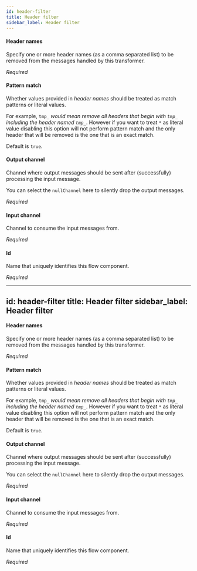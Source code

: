 ```yaml
---
id: header-filter
title: Header filter
sidebar_label: Header filter
---
```

#### Header names
Specify one or more header names (as a comma separated list) to be removed from the messages handled by this transformer.

<i>Required</i>

#### Pattern match
Whether values provided in <i>header names</i> should be treated as match patterns or literal values.

For example, <code>tmp_*</code> would mean remove all headers that begin with <code>tmp_</code> including the header named <code>tmp_*</code>. However if you want to treat <code>*</code> as literal value disabling this option will not perform pattern match and the only header that will be removed is the one that is an exact match.

Default is <code>true</code>.

#### Output channel
Channel where output messages should be sent after (successfully) processing the input message.

You can select the <code>nullChannel</code> here to silently drop the output messages.

<i>Required</i>

#### Input channel
Channel to consume the input messages from.

<i>Required</i>

#### Id
Name that uniquely identifies this flow component.

<i>Required</i>

---
id: header-filter
title: Header filter
sidebar_label: Header filter
---
#### Header names
Specify one or more header names (as a comma separated list) to be removed from the messages handled by this transformer.

<i>Required</i>

#### Pattern match
Whether values provided in <i>header names</i> should be treated as match patterns or literal values.

For example, <code>tmp_*</code> would mean remove all headers that begin with <code>tmp_</code> including the header named <code>tmp_*</code>. However if you want to treat <code>*</code> as literal value disabling this option will not perform pattern match and the only header that will be removed is the one that is an exact match.

Default is <code>true</code>.

#### Output channel
Channel where output messages should be sent after (successfully) processing the input message.

You can select the <code>nullChannel</code> here to silently drop the output messages.

<i>Required</i>

#### Input channel
Channel to consume the input messages from.

<i>Required</i>

#### Id
Name that uniquely identifies this flow component.

<i>Required</i>

